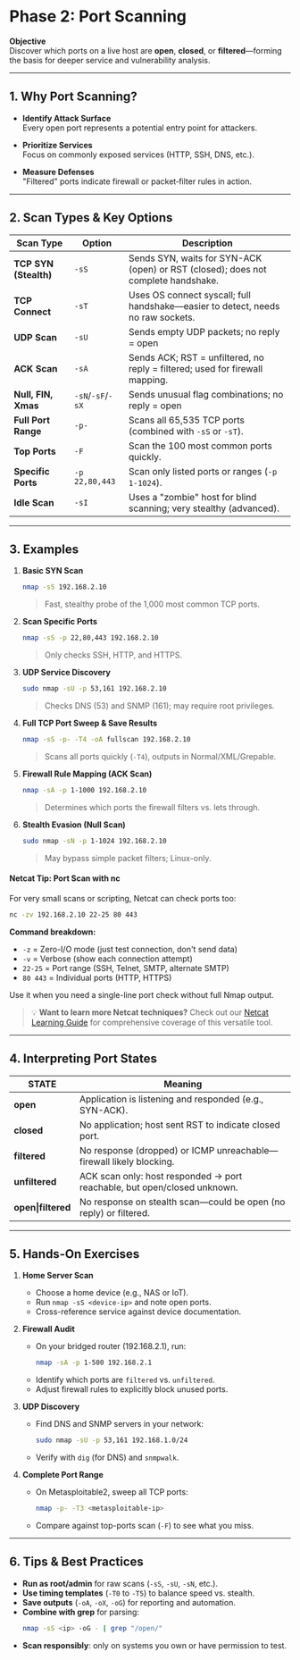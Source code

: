 # Phase 2: Port Scanning

**Objective**  
Discover which ports on a live host are **open**, **closed**, or **filtered**—forming the basis for deeper service and vulnerability analysis.

---

## 1. Why Port Scanning?

- **Identify Attack Surface**  
  Every open port represents a potential entry point for attackers.

- **Prioritize Services**  
  Focus on commonly exposed services (HTTP, SSH, DNS, etc.).

- **Measure Defenses**  
  "Filtered" ports indicate firewall or packet‐filter rules in action.

---

## 2. Scan Types & Key Options

| Scan Type              | Option         | Description                                                                 |
|------------------------|----------------|-----------------------------------------------------------------------------|
| **TCP SYN (Stealth)**  | `-sS`          | Sends SYN, waits for SYN-ACK (open) or RST (closed); does not complete handshake. |
| **TCP Connect**        | `-sT`          | Uses OS connect syscall; full handshake—easier to detect, needs no raw sockets. |
| **UDP Scan**           | `-sU`          | Sends empty UDP packets; no reply = open|filtered, ICMP port-unreachable = closed. |
| **ACK Scan**           | `-sA`          | Sends ACK; RST = unfiltered, no reply = filtered; used for firewall mapping. |
| **Null, FIN, Xmas**    | `-sN`/`-sF`/`-sX` | Sends unusual flag combinations; no reply = open|filtered (stealth evasion). |
| **Full Port Range**    | `-p-`          | Scans all 65,535 TCP ports (combined with `-sS` or `-sT`).                    |
| **Top Ports**          | `-F`           | Scan the 100 most common ports quickly.                                      |
| **Specific Ports**     | `-p 22,80,443` | Scan only listed ports or ranges (`-p 1-1024`).                              |
| **Idle Scan**          | `-sI`          | Uses a "zombie" host for blind scanning; very stealthy (advanced).           |

---

## 3. Examples

1. **Basic SYN Scan**  
   ```bash
   nmap -sS 192.168.2.10
   ```
   > Fast, stealthy probe of the 1,000 most common TCP ports.

2. **Scan Specific Ports**
   ```bash
   nmap -sS -p 22,80,443 192.168.2.10
   ```
   > Only checks SSH, HTTP, and HTTPS.

3. **UDP Service Discovery**
   ```bash
   sudo nmap -sU -p 53,161 192.168.2.10
   ```
   > Checks DNS (53) and SNMP (161); may require root privileges.

4. **Full TCP Port Sweep & Save Results**
   ```bash
   nmap -sS -p- -T4 -oA fullscan 192.168.2.10
   ```
   > Scans all ports quickly (`-T4`), outputs in Normal/XML/Grepable.

5. **Firewall Rule Mapping (ACK Scan)**
   ```bash
   nmap -sA -p 1-1000 192.168.2.10
   ```
   > Determines which ports the firewall filters vs. lets through.

6. **Stealth Evasion (Null Scan)**
   ```bash
   sudo nmap -sN -p 1-1024 192.168.2.10
   ```
   > May bypass simple packet filters; Linux-only.

#### Netcat Tip: Port Scan with nc

For very small scans or scripting, Netcat can check ports too:

```bash
nc -zv 192.168.2.10 22-25 80 443
```

**Command breakdown:**
- `-z` = Zero-I/O mode (just test connection, don't send data)
- `-v` = Verbose (show each connection attempt)
- `22-25` = Port range (SSH, Telnet, SMTP, alternate SMTP)
- `80 443` = Individual ports (HTTP, HTTPS)

Use it when you need a single-line port check without full Nmap output.

> 💡 **Want to learn more Netcat techniques?** Check out our [Netcat Learning Guide](../netcat/) for comprehensive coverage of this versatile tool.

---

## 4. Interpreting Port States

| STATE          | Meaning                                                                  |
| -------------- | ------------------------------------------------------------------------ |
| **open**       | Application is listening and responded (e.g., SYN-ACK).                  |
| **closed**     | No application; host sent RST to indicate closed port.                   |
| **filtered**   | No response (dropped) or ICMP unreachable—firewall likely blocking.      |
| **unfiltered** | ACK scan only: host responded → port reachable, but open/closed unknown. |
| **open\|filtered** | No response on stealth scan—could be open (no reply) or filtered. |

---

## 5. Hands-On Exercises

1. **Home Server Scan**
   * Choose a home device (e.g., NAS or IoT).
   * Run `nmap -sS <device-ip>` and note open ports.
   * Cross-reference service against device documentation.

2. **Firewall Audit**
   * On your bridged router (192.168.2.1), run:
     ```bash
     nmap -sA -p 1-500 192.168.2.1
     ```
   * Identify which ports are `filtered` vs. `unfiltered`.
   * Adjust firewall rules to explicitly block unused ports.

3. **UDP Discovery**
   * Find DNS and SNMP servers in your network:
     ```bash
     sudo nmap -sU -p 53,161 192.168.1.0/24
     ```
   * Verify with `dig` (for DNS) and `snmpwalk`.

4. **Complete Port Range**
   * On Metasploitable2, sweep all TCP ports:
     ```bash
     nmap -p- -T3 <metasploitable-ip>
     ```
   * Compare against top-ports scan (`-F`) to see what you miss.

---

## 6. Tips & Best Practices

* **Run as root/admin** for raw scans (`-sS`, `-sU`, `-sN`, etc.).
* **Use timing templates** (`-T0` to `-T5`) to balance speed vs. stealth.
* **Save outputs** (`-oA`, `-oX`, `-oG`) for reporting and automation.
* **Combine with grep** for parsing:
  ```bash
  nmap -sS <ip> -oG - | grep "/open/"
  ```
* **Scan responsibly**: only on systems you own or have permission to test.
